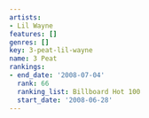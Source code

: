 ```yaml
---
artists:
- Lil Wayne
features: []
genres: []
key: 3-peat-lil-wayne
name: 3 Peat
rankings:
- end_date: '2008-07-04'
  rank: 66
  ranking_list: Billboard Hot 100
  start_date: '2008-06-28'
---
```


